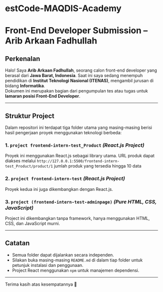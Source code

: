 # estCode-MAQDIS-Academy

# Front-End Developer Submission – Arib Arkaan Fadhullah

## Perkenalan

Halo! Saya **Arib Arkaan Fadhullah**, seorang calon front-end developer yang berasal dari **Jawa Barat, Indonesia**. Saat ini saya sedang menempuh pendidikan di **Institut Teknologi Nasional (ITENAS)**, mengambil jurusan di bidang **Informatika**.  
Dokumen ini merupakan bagian dari pengumpulan tes atau tugas untuk **lamaran posisi Front-End Developer**.

---

## Struktur Project

Dalam repositori ini terdapat tiga folder utama yang masing-masing berisi hasil pengerjaan proyek menggunakan teknologi berbeda:

### 1. `project frontend-intern-test_Product` *(React.js Project)*  
Proyek ini menggunakan React.js sebagai library utama.
URL produk dapat diakses melalui `http://127.0.0.1:5500/frontend-intern-test_Product/product/1` jumlah produk yang tersedia hingga 10 data

### 2. `project frontend-intern-test` *(React.js Project)*  
Proyek kedua ini juga dikembangkan dengan React.js.

### 3. `project (frontend-intern-test-adminpage)` *(Pure HTML, CSS, JavaScript)*  
Project ini dikembangkan tanpa framework, hanya menggunakan HTML, CSS, dan JavaScript murni.

---

## Catatan

- Semua folder dapat dijalankan secara independen.
- Silakan buka masing-masing `README.md` di dalam tiap folder untuk petunjuk instalasi dan penggunaan.
- Project React menggunakan `npm` untuk manajemen dependensi.

---

Terima kasih atas kesempatannya 🙏  

